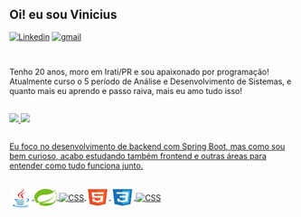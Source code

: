 ## Oi! eu sou Vinicius
[![Linkedin](https://img.shields.io/badge/LinkedIn-0077B5?style=for-the-badge&logo=linkedin&logoColor=white)](https://linkedin.com/in/vinicius-fillos/) 
[![gmail](https://img.shields.io/badge/Gmail-D14836?style=for-the-badge&logo=gmail&logoColor=white)](vinifillos@gmail.com) 

<br>

  Tenho 20 anos, moro em Irati/PR e sou apaixonado por programação! Atualmente curso o 5 período de Análise e Desenvolvimento de Sistemas, e quanto mais eu aprendo e passo raiva, mais eu amo tudo isso!

<br>

<div>
  <a href="https://github.com/ViniciusFillos">
<img height="180em" src="https://github-readme-stats.vercel.app/api?username=ViniciusFillos&show_icons=true&theme=algolia"/>
 <img height="180em" src="https://github-readme-stats.vercel.app/api/top-langs/?username=ViniciusFillos&layout=compact&theme=algolia"/>
</div>

<br>

Eu foco no desenvolvimento de backend com Spring Boot, mas como sou bem curioso, acabo estudando também frontend e outras áreas para entender como tudo funciona junto.

<div style="display: inline_block"><br>
  <img align="center" alt="Java" height="35" width="40" src="https://raw.githubusercontent.com/devicons/devicon/master/icons/java/java-original.svg">
  <img align="center" alt="Python" height="30" width="40" src="https://raw.githubusercontent.com/devicons/devicon/master/icons/spring/spring-original.svg">
  <img align="center" alt="CSS" height="30" width="40" src="https://skillicons.dev/icons?i=javascript">
  <img align="center" alt="HTML" height="30" width="40" src="https://raw.githubusercontent.com/devicons/devicon/master/icons/html5/html5-original.svg">
  <img align="center" alt="CSS" height="30" width="40" src="https://raw.githubusercontent.com/devicons/devicon/master/icons/css3/css3-original.svg">
  <img align="center" alt="CSS" height="35" width="40" src="https://skillicons.dev/icons?i=aws">

</div>
